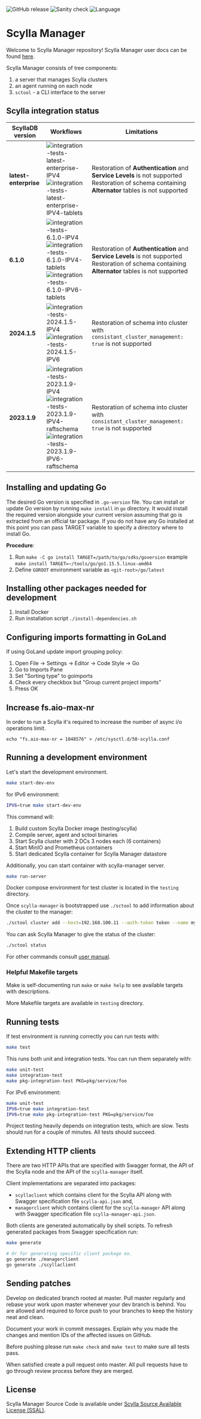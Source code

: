 ![GitHub release](https://img.shields.io/github/tag/scylladb/scylla-manager.svg?label=release)
![Sanity check](https://github.com/scylladb/scylla-manager/actions/workflows/sanity-checks.yml/badge.svg?branch=master)
![Language](https://img.shields.io/badge/Language-Go-blue.svg)

# Scylla Manager

Welcome to Scylla Manager repository!
Scylla Manager user docs can be found [here](https://manager.docs.scylladb.com/stable/).

Scylla Manager consists of tree components:

1. a server that manages Scylla clusters
2. an agent running on each node
3. `sctool` - a CLI interface to the server

## Scylla integration status

| ScyllaDB version      | Workflows                                                                                                                              | Limitations                                                                                                                                           |
|-----------------------|----------------------------------------------------------------------------------------------------------------------------------------|-------------------------------------------------------------------------------------------------------------------------------------------------------|
| **latest-enterprise** | ![integration-tests-latest-enterprise-IPV4]<br/>![integration-tests-latest-enterprise-IPV4-tablets]                                    | Restoration of **Authentication** and **Service Levels** is not supported<br/>Restoration of schema containing **Alternator** tables is not supported |
| **6.1.0**             | ![integration-tests-6.1.0-IPV4]<br/>![integration-tests-6.1.0-IPV4-tablets]<br/>![integration-tests-6.1.0-IPV6-tablets]                | Restoration of **Authentication** and **Service Levels** is not supported<br/>Restoration of schema containing **Alternator** tables is not supported |
| **2024.1.5**          | ![integration-tests-2024.1.5-IPV4]<br/>![integration-tests-2024.1.5-IPV6]                                                              | Restoration of schema into cluster with `consistant_cluster_management: true` is not supported                                                        |
| **2023.1.9**          | ![integration-tests-2023.1.9-IPV4]<br/>![integration-tests-2023.1.9-IPV4-raftschema]<br/>![integration-tests-2023.1.9-IPV6-raftschema] | Restoration of schema into cluster with `consistant_cluster_management: true` is not supported                                                        |

[integration-tests-2023.1.9-IPV4]: https://github.com/scylladb/scylla-manager/actions/workflows/integration-tests-2023.1.9-IPV4.yaml/badge.svg?branch=master
[integration-tests-2023.1.9-IPV4-raftschema]: https://github.com/scylladb/scylla-manager/actions/workflows/integration-tests-2023.1.9-IPV4-raftschema.yaml/badge.svg?branch=master
[integration-tests-2023.1.9-IPV6-raftschema]: https://github.com/scylladb/scylla-manager/actions/workflows/integration-tests-2023.1.9-IPV6-raftschema.yaml/badge.svg?branch=master
[integration-tests-2024.1.5-IPV4]: https://github.com/scylladb/scylla-manager/actions/workflows/integration-tests-2024.1.5-IPV4.yaml/badge.svg?branch=master
[integration-tests-2024.1.5-IPV6]: https://github.com/scylladb/scylla-manager/actions/workflows/integration-tests-2024.1.5-IPV6.yaml/badge.svg?branch=master
[integration-tests-6.1.0-IPV4]: https://github.com/scylladb/scylla-manager/actions/workflows/integration-tests-6.1.0-IPV4.yaml/badge.svg?branch=master
[integration-tests-6.1.0-IPV4-tablets]: https://github.com/scylladb/scylla-manager/actions/workflows/integration-tests-6.1.0-IPV4-tablets.yaml/badge.svg?branch=master
[integration-tests-6.1.0-IPV6-tablets]: https://github.com/scylladb/scylla-manager/actions/workflows/integration-tests-6.1.0-IPV6-tablets.yaml/badge.svg?branch=master
[integration-tests-latest-enterprise-IPV4]: https://github.com/scylladb/scylla-manager/actions/workflows/integration-tests-latest-enterprise-IPV4.yaml/badge.svg?branch=master
[integration-tests-latest-enterprise-IPV4-tablets]: https://github.com/scylladb/scylla-manager/actions/workflows/integration-tests-latest-enterprise-IPV4-tablets.yaml/badge.svg?branch=master

## Installing and updating Go

The desired Go version is specified in `.go-version` file.
You can install or update Go version by running `make install` in `go` directory.
It would install the required version alongside your current version assuming that go is extracted from an official tar package.
If you do not have any Go installed at this point you can pass TARGET variable to specify a directory where to install Go. 

**Procedure**:

1. Run `make -C go install TARGET=/path/to/go/sdks/goversion` example `make install TARGET=~/tools/go/go1.15.5.linux-amd64`
2. Define `GOROOT` environment variable as `<git-root>/go/latest`

## Installing other packages needed for development

1. Install Docker
2. Run installation script `./install-dependencies.sh`

## Configuring imports formatting in GoLand

If using GoLand update import grouping policy:

1. Open File -> Settings -> Editor -> Code Style -> Go
2. Go to Imports Pane
3. Set "Sorting type" to goimports
4. Check every checkbox but "Group current project imports"
5. Press OK

## Increase fs.aio-max-nr

In order to run a Scylla it's required to increase the number of async i/o operations limit. 

```
echo "fs.aio-max-nr = 1048576" > /etc/sysctl.d/50-scylla.conf
```

## Running a development environment

Let's start the development environment.

```bash
make start-dev-env
```

for IPv6 environment:
```bash
IPV6=true make start-dev-env
```

This command will:
1. Build custom Scylla Docker image (testing/scylla)
2. Compile server, agent and sctool binaries
3. Start Scylla cluster with 2 DCs 3 nodes each (6 containers)
4. Start MinIO and Prometheus containers
5. Start dedicated Scylla container for Scylla Manager datastore

Additionally, you can start container with scylla-manager server.
```bash
make run-server
```

Docker compose environment for test cluster is located in the `testing` directory.

Once `scylla-manager` is bootstrapped use `./sctool` to add information about the cluster to the manager:

```bash
./sctool cluster add --host=192.168.100.11 --auth-token token --name my-cluster 
```

You can ask Scylla Manager to give the status of the cluster:

```bash
./sctool status
```

For other commands consult [user manual](https://docs.scylladb.com/operating-scylla/manager/).

### Helpful Makefile targets

Make is self-documenting run `make` or `make help` to see available targets with descriptions.

More Makefile targets are available in `testing` directory.

## Running tests

If test environment is running correctly you can run tests with:

```bash
make test
```

This runs both unit and integration tests. You can run them separately with:

```bash
make unit-test
make integration-test
make pkg-integration-test PKG=pkg/service/foo
```

For IPv6 environment:
```bash
make unit-test
IPV6=true make integration-test
IPV6=true make pkg-integration-test PKG=pkg/service/foo
```

Project testing heavily depends on integration tests, which are slow.
Tests should run for a couple of minutes.
All tests should succeed.

## Extending HTTP clients

There are two HTTP APIs that are specified with Swagger format, the API of the Scylla node and the API of the `scylla-manager` itself.

Client implementations are separated into packages:

- `scyllaclient` which contains client for the Scylla API along with Swagger specification file `scylla-api.json` and,
- `managerclient` which contains client for the `scylla-manager` API along with Swagger specification file `scylla-manager-api.json`.

Both clients are generated automatically by shell scripts.
To refresh generated packages from Swagger specification run:

```bash
make generate

# Or for generating specific client package ex.
go generate ./managerclient
go generate ./scyllaclient
```

## Sending patches

Develop on dedicated branch rooted at master.
Pull master regularly and rebase your work upon master whenever your dev branch is behind.
You are allowed and required to force push to your branches to keep the history neat and clean.

Document your work in commit messages.
Explain why you made the changes and mention IDs of the affected issues on GitHub.

Before pushing please run `make check` and `make test` to make sure all tests pass.

When satisfied create a pull request onto master.
All pull requests have to go through review process before they are merged.

## License

Scylla Manager Source Code is available under [Scylla Source Available License (SSAL)](https://www.scylladb.com/scylla-source-available-license/).
